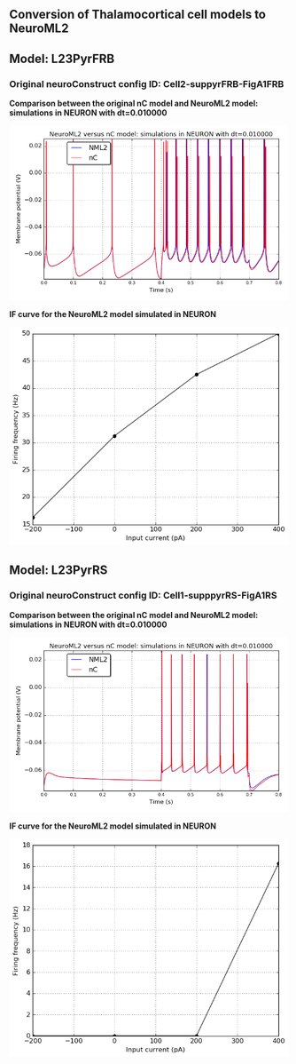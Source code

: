  
      
## Conversion of Thalamocortical cell models to NeuroML2


           
## Model: L23PyrFRB

### Original neuroConstruct config ID: Cell2-suppyrFRB-FigA1FRB

**Comparison between the original nC model and NeuroML2 model: simulations in NEURON with dt=0.010000**

![Simulation](L23PyrFRB/nC_vs_NML2_Cell2-suppyrFRB-FigA1FRB.png)

**IF curve for the NeuroML2 model simulated in NEURON**

![Simulation](L23PyrFRB/IF_L23PyrFRB.png)
           
## Model: L23PyrRS

### Original neuroConstruct config ID: Cell1-supppyrRS-FigA1RS

**Comparison between the original nC model and NeuroML2 model: simulations in NEURON with dt=0.010000**

![Simulation](L23PyrRS/nC_vs_NML2_Cell1-supppyrRS-FigA1RS.png)

**IF curve for the NeuroML2 model simulated in NEURON**

![Simulation](L23PyrRS/IF_L23PyrRS.png)